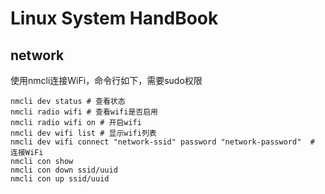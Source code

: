 # Linux System HandBook

## network
使用nmcli连接WiFi，命令行如下，需要sudo权限
```
nmcli dev status # 查看状态
nmcli radio wifi # 查看wifi是否启用
nmcli radio wifi on # 开启wifi
nmcli dev wifi list # 显示wifi列表
nmcli dev wifi connect "network-ssid" password "network-password"  # 连接WiFi
nmcli con show 
nmcli con down ssid/uuid
nmcli con up ssid/uuid
```
